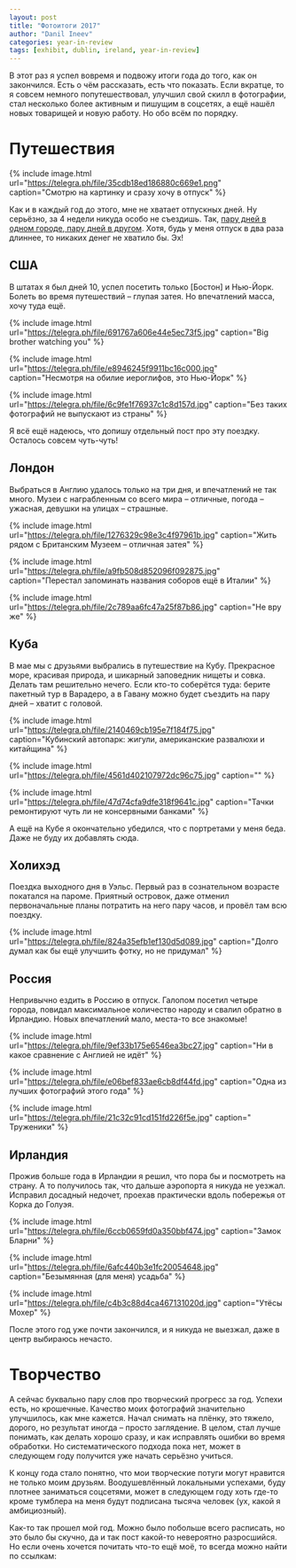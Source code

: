 ```yaml
---
layout: post
title: "Фотоитоги 2017"
author: "Danil Ineev"
categories: year-in-review
tags: [exhibit, dublin, ireland, year-in-review]
---
```


В этот раз я успел вовремя и подвожу итоги года до того, как он закончился. Есть о чём рассказать, есть что показать. Если вкратце, то я совсем немного попутешествовал, улучшил свой скилл в фотографии, стал несколько более активным и пишущим в соцсетях, а ещё нашёл новых товарищей и новую работу. Но обо всём по порядку.

# Путешествия

{% include image.html url="https://telegra.ph/file/35cdb18ed186880c669e1.png" caption="Смотрю на картинку и сразу хочу в отпуск" %}

Как и в каждый год до этого, мне не хватает отпускных дней. Ну серьёзно, за 4 недели никуда особо не съездишь. Так, [пару дней в одном городе, пару дней в другом](https://www.google.com/maps/d/embed?mid=1hCb31bSaIOrafOlobkUIznh0BQRKVRWE). Хотя, будь у меня отпуск в два раза длиннее, то никаких денег не хватило бы. Эх! 

## США
В штатах я был дней 10, успел посетить только [Бостон] и Нью-Йорк. Болеть во время путешествий – глупая затея. Но впечатлений масса, хочу туда ещё.

{% include image.html url="https://telegra.ph/file/691767a606e44e5ec73f5.jpg" caption="Big brother watching you" %}

{% include image.html url="https://telegra.ph/file/e8946245f9911bc16c000.jpg" caption="Несмотря на обилие иероглифов, это Нью-Йорк" %}

{% include image.html url="https://telegra.ph/file/6c9fe1f76937c1c8d157d.jpg" caption="Без таких фотографий не выпускают из страны" %}

Я всё ещё надеюсь, что допишу отдельный пост про эту поездку. Осталось совсем чуть-чуть!

## Лондон
Выбраться в Англию удалось только на три дня, и впечатлений не так много. Музеи с награбленным со всего мира – отличные, погода – ужасная, девушки на улицах – страшные. 

{% include image.html url="https://telegra.ph/file/1276329c98e3c4f97961b.jpg" caption="Жить рядом с Британским Музеем – отличная затея" %}

{% include image.html url="https://telegra.ph/file/a9fb508d852096f092875.jpg" caption="Перестал запоминать названия соборов ещё в Италии" %}

{% include image.html url="https://telegra.ph/file/2c789aa6fc47a25f87b86.jpg" caption="Не вру же" %}

## Куба
В мае мы с друзьями выбрались в путешествие на Кубу. Прекрасное море, красивая природа, и шикарный заповедник нищеты и совка. Делать там решительно нечего. Если кто-то соберётся туда: берите пакетный тур в Варадеро, а в Гавану можно будет съездить на пару дней – хватит с головой.

{% include image.html url="https://telegra.ph/file/2140469cb195e7f184f75.jpg" caption="Кубинский автопарк: жигули, американские развалюхи и китайщина" %}

{% include image.html url="https://telegra.ph/file/4561d402107972dc96c75.jpg" caption="" %}

{% include image.html url="https://telegra.ph/file/47d74cfa9dfe318f9641c.jpg" caption="Тачки ремонтируют чуть ли не консервными банками" %}

А ещё на Кубе я окончательно убедился, что с портретами у меня беда. Даже не буду их добавлять сюда.

## Холихэд
Поездка выходного дня в Уэльс. Первый раз в сознательном возрасте покатался на пароме. Приятный островок, даже отменил первоначальные планы потратить на него пару часов, и провёл там всю поездку.

{% include image.html url="https://telegra.ph/file/824a35efb1ef130d5d089.jpg" caption="Долго думал как бы ещё улучшить фотку, но не придумал" %}


## Россия
Непривычно ездить в Россию в отпуск. Галопом посетил четыре города, повидал максимальное количество народу и свалил обратно в Ирландию. Новых впечатлений мало, места-то все знакомые!

{% include image.html url="https://telegra.ph/file/9ef33b175e6546ea3bc27.jpg" caption="Ни в какое сравнение с Англией не идёт" %}

{% include image.html url="https://telegra.ph/file/e06bef833ae6cb8df44fd.jpg" caption="Одна из лучших фотографий этого года" %}

{% include image.html url="https://telegra.ph/file/21c32c91cd151fd226f5e.jpg" caption="
Труженики" %}

## Ирландия
Прожив больше года в Ирландии я решил, что пора бы и посмотреть на страну. А то получилось так, что дальше аэропорта я никуда не уезжал. Исправил досадный недочет, проехав практически вдоль побережья от Корка до Голуэя.

{% include image.html url="https://telegra.ph/file/6ccb0659fd0a350bbf474.jpg" caption="Замок Бларни" %}

{% include image.html url="https://telegra.ph/file/6afc440b3e1fc20054648.jpg" caption="Безымянная (для меня) усадьба" %}

{% include image.html url="https://telegra.ph/file/c4b3c88d4ca467131020d.jpg" caption="Утёсы Мохер" %}

После этого год уже почти закончился, и я никуда не выезжал, даже в центр выбираюсь нечасто.

# Творчество
А сейчас буквально пару слов про творческий прогресс за год. Успехи есть, но крошечные. Качество моих фотографий значительно улучшилось, как мне кажется. Начал снимать на плёнку, это тяжело, дорого, но результат иногда – просто заглядение. В целом, стал лучше понимать, как делать хорошо сразу, и как исправлять ошибки во время обработки. Но систематического подхода пока нет, может в следующем году получится уже начать серьёзно учиться.

К концу года стало понятно, что мои творческие потуги могут нравится не только моим друзьям. Воодушевлённый локальными успехами, буду плотнее заниматься соцсетями, может в следующем году хоть где-то кроме тумблера на меня будут подписана тысяча человек (ух, какой я амбициозный).

Как-то так прошел мой год. Можно было побольше всего расписать, но это было бы скучно, да и так пост какой-то невероятно разросшийся. Но если очень хочется почитать что-то ещё моё, то всегда можно найти по ссылкам:

